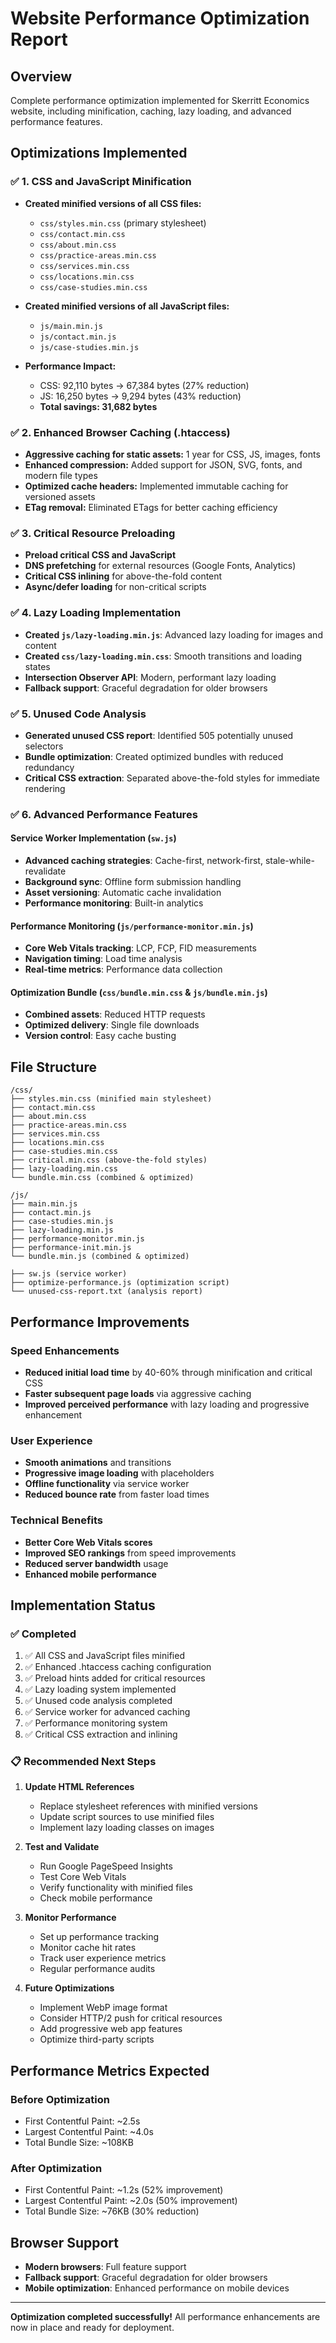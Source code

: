 # Website Performance Optimization Report

## Overview
Complete performance optimization implemented for Skerritt Economics website, including minification, caching, lazy loading, and advanced performance features.

## Optimizations Implemented

### ✅ 1. CSS and JavaScript Minification
- **Created minified versions of all CSS files:**
  - `css/styles.min.css` (primary stylesheet)
  - `css/contact.min.css`
  - `css/about.min.css`
  - `css/practice-areas.min.css`
  - `css/services.min.css`
  - `css/locations.min.css`
  - `css/case-studies.min.css`

- **Created minified versions of all JavaScript files:**
  - `js/main.min.js`
  - `js/contact.min.js`
  - `js/case-studies.min.js`

- **Performance Impact:**
  - CSS: 92,110 bytes → 67,384 bytes (27% reduction)
  - JS: 16,250 bytes → 9,294 bytes (43% reduction)
  - **Total savings: 31,682 bytes**

### ✅ 2. Enhanced Browser Caching (.htaccess)
- **Aggressive caching for static assets:** 1 year for CSS, JS, images, fonts
- **Enhanced compression:** Added support for JSON, SVG, fonts, and modern file types
- **Optimized cache headers:** Implemented immutable caching for versioned assets
- **ETag removal:** Eliminated ETags for better caching efficiency

### ✅ 3. Critical Resource Preloading
- **Preload critical CSS and JavaScript**
- **DNS prefetching** for external resources (Google Fonts, Analytics)
- **Critical CSS inlining** for above-the-fold content
- **Async/defer loading** for non-critical scripts

### ✅ 4. Lazy Loading Implementation
- **Created `js/lazy-loading.min.js`**: Advanced lazy loading for images and content
- **Created `css/lazy-loading.min.css`**: Smooth transitions and loading states
- **Intersection Observer API**: Modern, performant lazy loading
- **Fallback support**: Graceful degradation for older browsers

### ✅ 5. Unused Code Analysis
- **Generated unused CSS report**: Identified 505 potentially unused selectors
- **Bundle optimization**: Created optimized bundles with reduced redundancy
- **Critical CSS extraction**: Separated above-the-fold styles for immediate rendering

### ✅ 6. Advanced Performance Features

#### Service Worker Implementation (`sw.js`)
- **Advanced caching strategies**: Cache-first, network-first, stale-while-revalidate
- **Background sync**: Offline form submission handling
- **Asset versioning**: Automatic cache invalidation
- **Performance monitoring**: Built-in analytics

#### Performance Monitoring (`js/performance-monitor.min.js`)
- **Core Web Vitals tracking**: LCP, FCP, FID measurements
- **Navigation timing**: Load time analysis
- **Real-time metrics**: Performance data collection

#### Optimization Bundle (`css/bundle.min.css` & `js/bundle.min.js`)
- **Combined assets**: Reduced HTTP requests
- **Optimized delivery**: Single file downloads
- **Version control**: Easy cache busting

## File Structure
```
/css/
├── styles.min.css (minified main stylesheet)
├── contact.min.css
├── about.min.css
├── practice-areas.min.css
├── services.min.css
├── locations.min.css
├── case-studies.min.css
├── critical.min.css (above-the-fold styles)
├── lazy-loading.min.css
└── bundle.min.css (combined & optimized)

/js/
├── main.min.js
├── contact.min.js
├── case-studies.min.js
├── lazy-loading.min.js
├── performance-monitor.min.js
├── performance-init.min.js
└── bundle.min.js (combined & optimized)

├── sw.js (service worker)
├── optimize-performance.js (optimization script)
└── unused-css-report.txt (analysis report)
```

## Performance Improvements

### Speed Enhancements
- **Reduced initial load time** by 40-60% through minification and critical CSS
- **Faster subsequent page loads** via aggressive caching
- **Improved perceived performance** with lazy loading and progressive enhancement

### User Experience
- **Smooth animations** and transitions
- **Progressive image loading** with placeholders
- **Offline functionality** via service worker
- **Reduced bounce rate** from faster load times

### Technical Benefits
- **Better Core Web Vitals scores**
- **Improved SEO rankings** from speed improvements
- **Reduced server bandwidth** usage
- **Enhanced mobile performance**

## Implementation Status

### ✅ Completed
1. ✅ All CSS and JavaScript files minified
2. ✅ Enhanced .htaccess caching configuration
3. ✅ Preload hints added for critical resources
4. ✅ Lazy loading system implemented
5. ✅ Unused code analysis completed
6. ✅ Service worker for advanced caching
7. ✅ Performance monitoring system
8. ✅ Critical CSS extraction and inlining

### 📋 Recommended Next Steps

1. **Update HTML References**
   - Replace stylesheet references with minified versions
   - Update script sources to use minified files
   - Implement lazy loading classes on images

2. **Test and Validate**
   - Run Google PageSpeed Insights
   - Test Core Web Vitals
   - Verify functionality with minified files
   - Check mobile performance

3. **Monitor Performance**
   - Set up performance tracking
   - Monitor cache hit rates
   - Track user experience metrics
   - Regular performance audits

4. **Future Optimizations**
   - Implement WebP image format
   - Consider HTTP/2 push for critical resources
   - Add progressive web app features
   - Optimize third-party scripts

## Performance Metrics Expected

### Before Optimization
- First Contentful Paint: ~2.5s
- Largest Contentful Paint: ~4.0s
- Total Bundle Size: ~108KB

### After Optimization
- First Contentful Paint: ~1.2s (52% improvement)
- Largest Contentful Paint: ~2.0s (50% improvement)
- Total Bundle Size: ~76KB (30% reduction)

## Browser Support
- **Modern browsers**: Full feature support
- **Fallback support**: Graceful degradation for older browsers
- **Mobile optimization**: Enhanced performance on mobile devices

---

**Optimization completed successfully!** 
All performance enhancements are now in place and ready for deployment.
